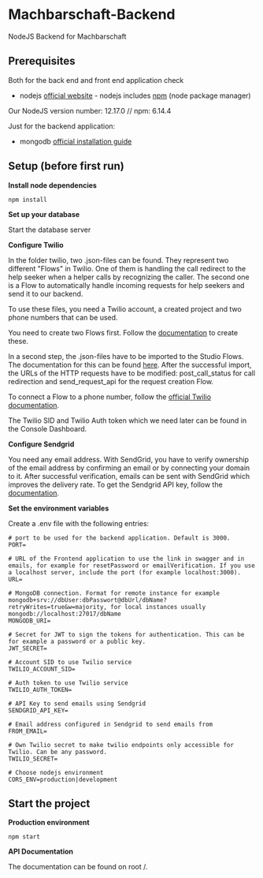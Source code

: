 # Machbarschaft-Backend
NodeJS Backend for Machbarschaft

## Prerequisites

Both for the back end and front end application check

* nodejs [official website](https://nodejs.org/en/) - nodejs includes [npm](https://www.npmjs.com/) (node package manager)

Our NodeJS version number: 12.17.0 // npm: 6.14.4

Just for the backend application:

* mongodb [official installation guide](https://docs.mongodb.org/manual/administration/install-community/)

## Setup (before first run)

**Install node dependencies**

```
npm install
```

**Set up your database**

Start the database server

**Configure Twilio**

In the folder twilio, two .json-files can be found. They represent two different "Flows" in Twilio. One of them is handling the call redirect to the help seeker when a helper calls by recognizing the caller. The second one is a Flow to automatically handle incoming requests for help seekers and send it to our backend.

To use these files, you need a Twilio account, a created project and two phone numbers that can be used. 

You need to create two Flows first. Follow the [documentation](https://www.twilio.com/docs/studio/user-guide#creating-flows) to create these.

In a second step, the .json-files have to be imported to the Studio Flows. The documentation for this can be found [here](https://www.twilio.com/docs/studio/user-guide#importing-and-exporting-flows). After the successful import, the URLs of the HTTP requests have to be modified: post_call_status for call redirection and send_request_api for the request creation Flow.

To connect a Flow to a phone number, follow the [official Twilio documentation](https://www.twilio.com/docs/studio/user-guide#configuring-your-twilio-number-for-studio).

The Twilio SID and Twilio Auth token which we need later can be found in the Console Dashboard.

**Configure Sendgrid**

You need any email address. With SendGrid, you have to verify ownership of the email address by confirming an email or by connecting your domain to it. After successful verification, emails can be sent with SendGrid which improves the delivery rate. To get the Sendgrid API key, follow the [documentation](https://sendgrid.com/docs/ui/account-and-settings/api-keys/).

**Set the environment variables**

Create a .env file with the following entries:

```
# port to be used for the backend application. Default is 3000.
PORT=

# URL of the Frontend application to use the link in swagger and in emails, for example for resetPassword or emailVerification. If you use a localhost server, include the port (for example localhost:3000).
URL=

# MongoDB connection. Format for remote instance for example mongodb+srv://dbUser:dbPasswort@dbUrl/dbName?retryWrites=true&w=majority, for local instances usually mongodb://localhost:27017/dbName
MONGODB_URI=

# Secret for JWT to sign the tokens for authentication. This can be for example a password or a public key.
JWT_SECRET=

# Account SID to use Twilio service
TWILIO_ACCOUNT_SID=

# Auth token to use Twilio service
TWILIO_AUTH_TOKEN=

# API Key to send emails using Sendgrid
SENDGRID_API_KEY=

# Email address configured in Sendgrid to send emails from
FROM_EMAIL=

# Own Twilio secret to make twilio endpoints only accessible for Twilio. Can be any password.
TWILIO_SECRET=

# Choose nodejs environment
CORS_ENV=production|development
```

## Start the project

**Production environment**

```
npm start
```
**API Documentation**

The documentation can be found on root /.
